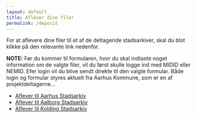 ```yaml
---
layout: default
title: Afléver dine filer
permalink: /deposit
---
```


For at aflevere dine filer til et af de deltagende stadsarkiver, skal du blot klikke på den relevante link nedenfor.

**NOTE:** Før du kommer til formularen, hvor du skal indtaste noget information om de valgte filer, vil du først skulle logge ind med MIDID eller NEMID. Efer login vil du blive sendt direkte til den valgte formular. Både login og formular styres aktuelt fra Aarhus Kommune, som er en af projektdeltagerne...

- [Aflever til Aarhus Stadsarkiv](/aar)
- [Aflever til Aalborg Stadsarkiv](/aal)
- [Aflever til Kolding Stadsarkiv](/kol)